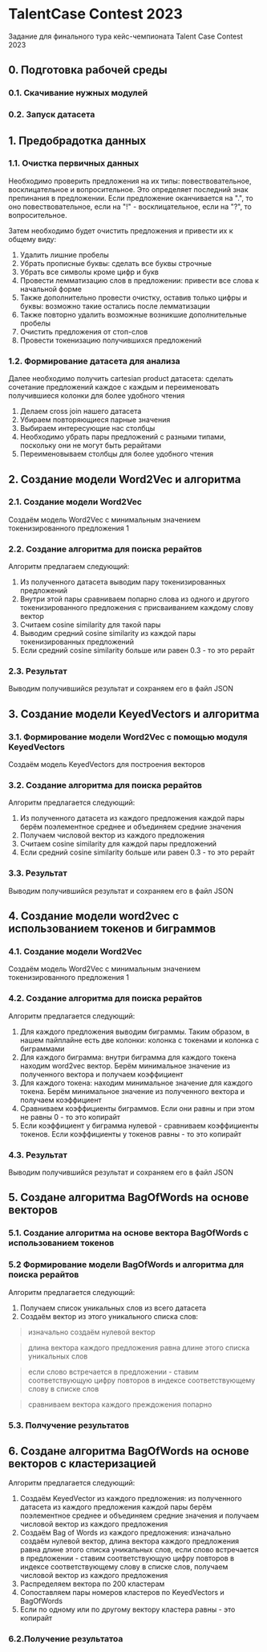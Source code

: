 # TalentCase Contest 2023
Задание для финального тура кейс-чемпионата Talent Case Contest 2023

## 0. Подготовка рабочей среды
### 0.1. Скачивание нужных модулей
### 0.2. Запуск датасета

## 1. Предобрадотка данных

### 1.1. Очистка первичных данных
Необходимо проверить предложения на их типы: повествовательное, восклицательное и вопросительное. Это определяет последний знак препинания в предложении. Если предложение оканчивается на ".", то оно повествовательное, если на "!" - восклицательное, если на "?", то вопросительное.

Затем необходимо будет очистить предложения и привести их к общему виду:

1. Удалить лишние пробелы
2. Убрать прописные буквы: сделать все буквы строчные
3. Убрать все символы кроме цифр и букв
4. Провести лемматизацию слов в предложении: привести все слова к начальной форме
5. Также дополнительно провести очистку, оставив только цифры и буквы: возможно такие остались после лемматизации
6. Также повторно удалить возможные возникшие дополнительные пробелы
7. Очистить предложения от стоп-слов
8. Провести токенизацию получившихся предложений

### 1.2. Формирование датасета для анализа
Далее необходимо получить cartesian product датасета: сделать сочетание предложений каждое с каждым и переименовать получившиеся колонки для более удобного чтения

1. Делаем cross join нашего датасета
2. Убираем повторяющиеся парные значения
3. Выбираем интересующие нас столбцы
4. Необходимо убрать пары предложений с разными типами, поскольку они не могут быть рерайтами
5. Переименовываем столбцы для более удобного чтения

## 2. Создание модели Word2Vec и алгоритма

### 2.1. Создание модели Word2Vec
Создаём модель Word2Vec c минимальным значением токенизированного предложения 1

### 2.2. Создание алгоритма для поиска рерайтов
Алгоритм предлагаем следующий:
1. Из полученного датасета выводим пару токенизированных предложений
2. Внутри этой пары сравниваем попарно слова из одного и другого токенизированного предложения с присваиванием каждому слову вектор
3. Считаем cosine similarity для такой пары
4. Выводим средний cosine similarity из каждой пары токенизированных предложений
5. Если средний cosine similarity больше или равен 0.3 - то это рерайт

### 2.3. Результат
Выводим получившийся результат и сохраняем его в файл JSON

## 3. Создание модели KeyedVectors и алгоритма

### 3.1. Формирование модели Word2Vec с помощью модуля KeyedVectors
Создаём модель KeyedVectors для построения векторов

### 3.2. Создание алгоритма для поиска рерайтов
Алгоритм предлагается следующий:
1. Из полученного датасета из каждого предложения каждой пары берём поэлементное среднее и объединяем средние значения
2. Получаем числовой вектор из каждого предложения
3. Считаем cosine similarity для каждой пары предложений
4. Если средний cosine similarity больше или равен 0.3 - то это рерайт

### 3.3. Результат
Выводим получившийся результат и сохраняем его в файл JSON

## 4. Создание модели word2vec с использованием токенов и биграммов

### 4.1. Создание модели Word2Vec
Создаём модель Word2Vec c минимальным значением токенизированного предложения 1

### 4.2. Создание алгоритма для поиска рерайтов
Алгоритм предлагается следующий:
1. Для каждого предложения выводим биграммы. Таким образом, в нашем пайплайне есть две колонки: колонка с токенами и колонка с биграммами
2. Для каждого биграмма: внутри биграмма для каждого токена находим word2vec вектор. Берём минимальное значение из полученного вектора и получаем коэффициент
3. Для каждого токена: находим минимальное значение для каждого токена. Берём минимальное значение из полученного вектора и получаем коэффициент
4. Сравниваем коэффициенты биграммов. Если они равны и при этом не равны 0 - то это копирайт
5. Если коэффициент у биграмма нулевой - сравниваем коэффициенты токенов. Если коэффициенты у токенов равны - то это копирайт

### 4.3. Результат
Выводим получившийся результат и сохраняем его в файл JSON

## 5. Создане алгоритма BagOfWords на основе векторов
### 5.1. Создание алгоритма на основе вектора BagOfWords с использованием токенов

### 5.2 Формирование модели BagOfWords и алгоритма для поиска рерайтов
Алгоритм предлагается следующий:
1. Получаем список уникальных слов из всего датасета
2. Создаём вектор из этого уникального списка слов:
> изначально создаём нулевой вектор

> длина вектора каждого предложения равна длине этого списка уникальных слов

> если слово встречается в предложении - ставим соответствующую цифру повторов в индексе соответствующему слову в списке слов

> cравниваем вектора каждого преждожения попарно

### 5.3. Полчучение результатов

## 6. Создане алгоритма BagOfWords на основе векторов c кластеризацией
Алгоритм предлагается следующий:
1. Создаём KeyedVector из каждого предложения: из полученного датасета из каждого предложения каждой пары берём поэлементное среднее и объединяем средние значения и получаем числовой вектор из каждого предложения
2. Создаём Bag of Words из каждого предложения: изначально создаём нулевой вектор, длина вектора каждого предложения равна длине этого списка уникальных слов, если слово встречается в предложении - ставим соответствующую цифру повторов в индексе соответствующему слову в списке слов, получаем числовой вектор из каждого предложения
3. Распределяем вектора по 200 кластерам
4. Сопоставляем пары номеров кластеров по KeyedVectors и BagOfWords
5. Если по одному или по другому вектору кластера равны - это копирайт

### 6.2.Получение результатоа
